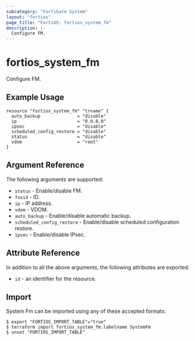```yaml
---
subcategory: "FortiGate System"
layout: "fortios"
page_title: "FortiOS: fortios_system_fm"
description: |-
  Configure FM.
---
```


# fortios_system_fm
Configure FM.

## Example Usage

```hcl
resource "fortios_system_fm" "trname" {
  auto_backup              = "disable"
  ip                       = "0.0.0.0"
  ipsec                    = "disable"
  scheduled_config_restore = "disable"
  status                   = "disable"
  vdom                     = "root"
}
```

## Argument Reference

The following arguments are supported:

* `status` - Enable/disable FM.
* `fosid` - ID.
* `ip` - IP address.
* `vdom` - VDOM.
* `auto_backup` - Enable/disable automatic backup.
* `scheduled_config_restore` - Enable/disable scheduled configuration restore.
* `ipsec` - Enable/disable IPsec.


## Attribute Reference

In addition to all the above arguments, the following attributes are exported:
* `id` - an identifier for the resource.

## Import

System Fm can be imported using any of these accepted formats:
```
$ export "FORTIOS_IMPORT_TABLE"="true"
$ terraform import fortios_system_fm.labelname SystemFm
$ unset "FORTIOS_IMPORT_TABLE"
```
